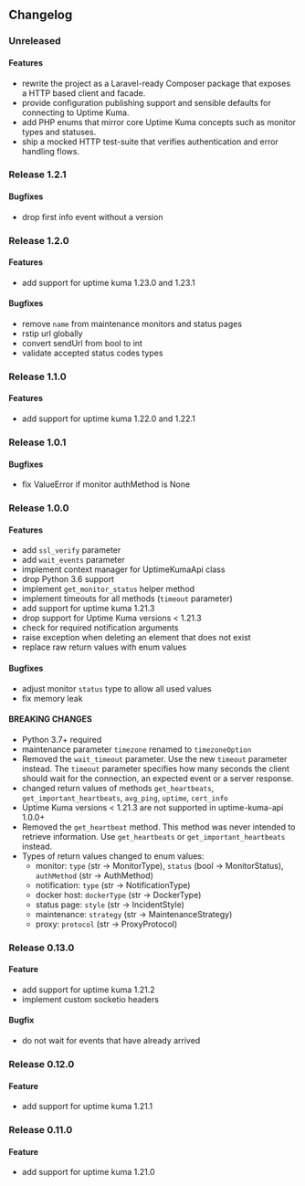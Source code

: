 ## Changelog

### Unreleased

#### Features
- rewrite the project as a Laravel-ready Composer package that exposes a HTTP based client and facade.
- provide configuration publishing support and sensible defaults for connecting to Uptime Kuma.
- add PHP enums that mirror core Uptime Kuma concepts such as monitor types and statuses.
- ship a mocked HTTP test-suite that verifies authentication and error handling flows.

### Release 1.2.1

#### Bugfixes
- drop first info event without a version

### Release 1.2.0

#### Features
- add support for uptime kuma 1.23.0 and 1.23.1

#### Bugfixes
- remove `name` from maintenance monitors and status pages
- rstip url globally
- convert sendUrl from bool to int
- validate accepted status codes types

### Release 1.1.0

#### Features
- add support for uptime kuma 1.22.0 and 1.22.1

### Release 1.0.1

#### Bugfixes
- fix ValueError if monitor authMethod is None

### Release 1.0.0

#### Features
- add `ssl_verify` parameter
- add `wait_events` parameter
- implement context manager for UptimeKumaApi class
- drop Python 3.6 support
- implement `get_monitor_status` helper method
- implement timeouts for all methods (`timeout` parameter)
- add support for uptime kuma 1.21.3
- drop support for Uptime Kuma versions < 1.21.3
- check for required notification arguments
- raise exception when deleting an element that does not exist
- replace raw return values with enum values

#### Bugfixes
- adjust monitor `status` type to allow all used values
- fix memory leak

#### BREAKING CHANGES
- Python 3.7+ required
- maintenance parameter `timezone` renamed to `timezoneOption`
- Removed the `wait_timeout` parameter. Use the new `timeout` parameter instead. The `timeout` parameter specifies how many seconds the client should wait for the connection, an expected event or a server response.
- changed return values of methods `get_heartbeats`, `get_important_heartbeats`, `avg_ping`, `uptime`, `cert_info`
- Uptime Kuma versions < 1.21.3 are not supported in uptime-kuma-api 1.0.0+
- Removed the `get_heartbeat` method. This method was never intended to retrieve information. Use `get_heartbeats` or `get_important_heartbeats` instead.
- Types of return values changed to enum values:
  - monitor: `type` (str -> MonitorType), `status` (bool -> MonitorStatus), `authMethod` (str -> AuthMethod)
  - notification: `type` (str -> NotificationType)
  - docker host: `dockerType` (str -> DockerType)
  - status page: `style` (str -> IncidentStyle)
  - maintenance: `strategy` (str -> MaintenanceStrategy)
  - proxy: `protocol` (str -> ProxyProtocol)

### Release 0.13.0

#### Feature
- add support for uptime kuma 1.21.2
- implement custom socketio headers

#### Bugfix
- do not wait for events that have already arrived

### Release 0.12.0

#### Feature
- add support for uptime kuma 1.21.1

### Release 0.11.0

#### Feature
- add support for uptime kuma 1.21.0
